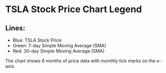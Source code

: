 # TSLA Stock Price Chart Legend

## Lines:
- Blue: TSLA Stock Price
- Green: 7-day Simple Moving Average (SMA)
- Red: 30-day Simple Moving Average (SMA)

The chart shows 6 months of price data with monthly tick marks on the x-axis.
